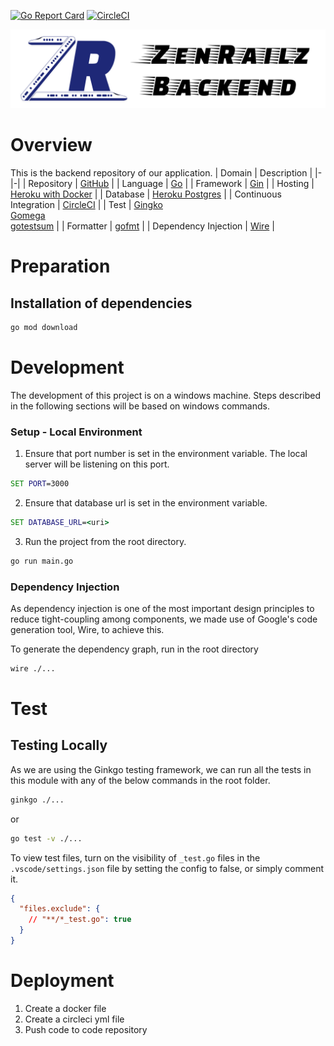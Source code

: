 [![Go Report Card](https://goreportcard.com/badge/github.com/Zen-Railz/Backend)](https://goreportcard.com/report/github.com/Zen-Railz/Backend) 
[![CircleCI](https://circleci.com/gh/Zen-Railz/Backend/tree/main.svg?style=shield)](https://circleci.com/gh/Zen-Railz/Backend/tree/main)

![ZenRailz Backend Logo](image/logo.svg)

# Overview
This is the backend repository of our application.
| Domain | Description |
|-|-|
| Repository | [GitHub](https://github.com/Zen-Railz/Backend) |
| Language | [Go](https://go.dev/) |
| Framework | [Gin](https://github.com/gin-gonic/gin) |
| Hosting | [Heroku with Docker](https://devcenter.heroku.com/articles/container-registry-and-runtime) |
| Database | [Heroku Postgres](https://www.heroku.com/postgres) |
| Continuous Integration | [CircleCI](https://app.circleci.com/pipelines/github/Zen-Railz/Backend) |
| Test | [Gingko](https://github.com/onsi/ginkgo) <br> [Gomega](https://github.com/onsi/gomega) <br> [gotestsum](https://github.com/gotestyourself/gotestsum) |
| Formatter | [gofmt](https://pkg.go.dev/cmd/gofmt) |
| Dependency Injection | [Wire](https://github.com/google/wire) |

# Preparation
## Installation of dependencies
```cmd
go mod download
```

# Development
The development of this project is on a windows machine. Steps described in the following sections will be based on windows commands.

### Setup - Local Environment
1. Ensure that port number is set in the environment variable. The local server will be listening on this port.
```cmd
SET PORT=3000
```
2. Ensure that database url is set in the environment variable.
```cmd
SET DATABASE_URL=<uri>
```
3. Run the project from the root directory.
```cmd
go run main.go
```

### Dependency Injection
As dependency injection is one of the most important design principles to reduce tight-coupling among components, we made use of Google's code generation tool, Wire, to achieve this.

To generate the dependency graph, run in the root directory
```cmd
wire ./...
```

# Test
## Testing Locally
As we are using the Ginkgo testing framework, we can run all the tests in this module with any of the below commands in the root folder.
```cmd
ginkgo ./...
```
or
```cmd
go test -v ./...
```
To view test files, turn on the visibility of `_test.go` files in the `.vscode/settings.json` file by setting the config to false, or simply comment it.
```json
{
  "files.exclude": {
    // "**/*_test.go": true
  }
}
```

# Deployment
1. Create a docker file
2. Create a circleci yml file
3. Push code to code repository